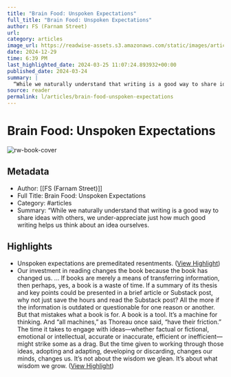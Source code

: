 ```yaml
---
title: "Brain Food: Unspoken Expectations"
full_title: "Brain Food: Unspoken Expectations"
author: FS (Farnam Street)
url: 
category: articles
image_url: https://readwise-assets.s3.amazonaws.com/static/images/article3.5c705a01b476.png
date: 2024-12-29
time: 6:39 PM
last_highlighted_date: 2024-03-25 11:07:24.893932+00:00
published_date: 2024-03-24
summary: |
  “While we naturally understand that writing is a good way to share ideas with others, we under-appreciate just how much good writing helps us think about an idea ourselves.
source: reader
permalink: l/articles/brain-food-unspoken-expectations
---
```

# Brain Food: Unspoken Expectations

![rw-book-cover](https://readwise-assets.s3.amazonaws.com/static/images/article3.5c705a01b476.png)

## Metadata
- Author: [[FS (Farnam Street)]]
- Full Title: Brain Food: Unspoken Expectations
- Category: #articles
- Summary: “While we naturally understand that writing is a good way to share ideas with others, we under-appreciate just how much good writing helps us think about an idea ourselves.

## Highlights
- Unspoken expectations are premeditated resentments. ([View Highlight](https://read.readwise.io/read/01hstmnky1eyga0hvthhvj8nxk))
- Our investment in reading changes the book because the book has changed us. ... If books are merely a means of transferring information, then perhaps, yes, a book is a waste of time. If a summary of its thesis and key points could be presented in a brief article or Substack post, why not just save the hours and read the Substack post? All the more if the information is outdated or questionable for one reason or another. But that mistakes what a book is for. A book is a tool. It’s a machine for thinking. And “all machines,” as Thoreau once said, “have their friction.” The time it takes to engage with ideas—whether factual or fictional, emotional or intellectual, accurate or inaccurate, efficient or inefficient—might strike some as a drag. But the time given to working through those ideas, adopting and adapting, developing or discarding, changes our minds, changes us. It’s not about the wisdom we glean. It’s about what wisdom we grow. ([View Highlight](https://read.readwise.io/read/01hstmpay4grwb9breyhh2mtmk))


